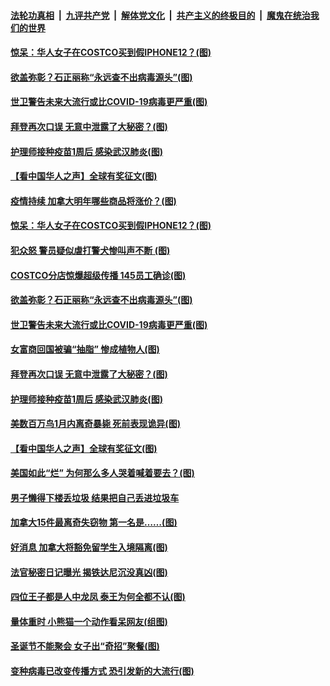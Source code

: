 ####  [法轮功真相](../../../../basic/blob/master/README.md?t=01010731) &nbsp;|&nbsp; [九评共产党](../../../../9ping.md/blob/master/README.md?t=01010731) &nbsp;|&nbsp; [解体党文化](../../../../jtdwh.md/blob/master/README.md?t=01010731)  &nbsp;|&nbsp; [共产主义的终极目的](../../../../gczydzjmd.md/blob/master/README.md?t=01010731) &nbsp;|&nbsp; [魔鬼在统治我们的世界](../../../../mgztzwmdsj.md/blob/master/README.md?t=01010731) 

#### [惊呆：华人女子在COSTCO买到假IPHONE12？(图)](../pages/p3/957668.md?t=01010731) 

#### [欲盖弥彰？石正丽称“永远查不出病毒源头”(图)](../pages/p3/957580.md?t=01010731) 

#### [世卫警告未来大流行或比COVID-19病毒更严重(图)](../pages/p3/957572.md?t=01010731) 

#### [拜登再次口误 无意中泄露了大秘密？(图)](../pages/p3/957567.md?t=01010731) 

#### [护理师接种疫苗1周后 感染武汉肺炎(图)](../pages/p3/957554.md?t=01010731) 

#### [【看中国华人之声】全球有奖征文(图)](../pages/p3/953963.md?t=01010731) 

#### [疫情持续 加拿大明年哪些商品将涨价？(图)](../pages/p3/957693.md?t=01010731) 

#### [惊呆：华人女子在COSTCO买到假IPHONE12？(图)](../pages/p3/957668.md?t=01010731) 

#### [犯众怒 警员疑似虐打警犬惨叫声不断 (图)](../pages/p3/957657.md?t=01010731) 

#### [COSTCO分店惊爆超级传播 145员工确诊(图)](../pages/p3/957648.md?t=01010731) 

#### [欲盖弥彰？石正丽称“永远查不出病毒源头”(图)](../pages/p3/957580.md?t=01010731) 

#### [世卫警告未来大流行或比COVID-19病毒更严重(图)](../pages/p3/957572.md?t=01010731) 

#### [女富商回国被骗“抽脂” 惨成植物人(图)](../pages/p3/957570.md?t=01010731) 

#### [拜登再次口误 无意中泄露了大秘密？(图)](../pages/p3/957567.md?t=01010731) 

#### [护理师接种疫苗1周后 感染武汉肺炎(图)](../pages/p3/957554.md?t=01010731) 

#### [美数百万鸟1月内离奇暴毙 死前表现诡异(图)](../pages/p3/957550.md?t=01010731) 

#### [【看中国华人之声】全球有奖征文(图)](../pages/p3/953963.md?t=01010731) 

#### [美国如此“烂” 为何那么多人哭着喊着要去？(图)](../pages/p3/957495.md?t=01010731) 

#### [男子懒得下楼丢垃圾 结果把自己丢进垃圾车](../pages/p3/957492.md?t=01010731) 

#### [加拿大15件最离奇失窃物 第一名是……(图)](../pages/p3/957484.md?t=01010731) 

#### [好消息 加拿大将豁免留学生入境隔离(图)](../pages/p3/957431.md?t=01010731) 

#### [法官秘密日记曝光 揭铁达尼沉没真凶(图)](../pages/p3/957420.md?t=01010731) 

#### [四位王子都是人中龙凤 泰王为何全都不认(图)](../pages/p3/957417.md?t=01010731) 

#### [量体重时 小熊猫一个动作看呆网友(组图)](../pages/p3/957337.md?t=01010731) 

#### [圣诞节不能聚会 女子出“奇招”聚餐(图)](../pages/p3/957346.md?t=01010731) 

#### [变种病毒已改变传播方式 恐引发新的大流行(图)](../pages/p3/957338.md?t=01010731) 

